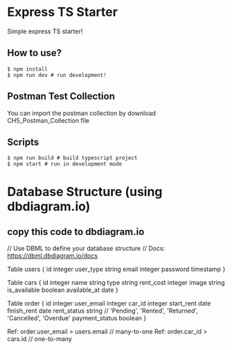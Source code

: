 # Express TS Starter

Simple express TS starter!

## How to use?

```
$ npm install
$ npm run dev # run development!
```
## Postman Test Collection
You can import the postman collection by download CH5_Postman_Collection file

## Scripts

```
$ npm run build # build typescript project
$ npm start # run in development mode
```
# Database Structure (using dbdiagram.io)
## copy this code to dbdiagram.io

// Use DBML to define your database structure
// Docs: https://dbml.dbdiagram.io/docs

Table users {
  id integer
  user_type string
  email integer
  password timestamp 
}

Table cars {
  id integer
  name string
  type string
  rent_cost integer
  image string
  is_available boolean
  available_at date
}

Table order {
  id integer
  user_email integer
  car_id integer
  start_rent date
  finish_rent date
  rent_status string // 'Pending', 'Rented', 'Returned', 'Cancelled', 'Overdue'
  payment_status boolean
}

Ref: order.user_email > users.email // many-to-one
Ref: order.car_id > cars.id // one-to-many
